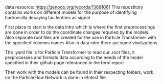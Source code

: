 data resource: https://zenodo.org/records/13881061
This repostitory contains works on different models for the purpose of identifying hadroncilly decaying tau leptons as signal

First place to start is the data intro which is where the first preprocessings are done in order to do the coordinate changes requried by the models. Also separate root files are created for the use in Particle Transformer with the specified columns names
Also in data intro there are some visulizations.

The .yaml file is for Particle Transformer to read our .root files, it preprocesses and formats data according to the needs of the model specified in their github page referanced in the term report

Then work with the models can be found in their respecting folders, work on the ParticleFlow Network is done in efntest file
